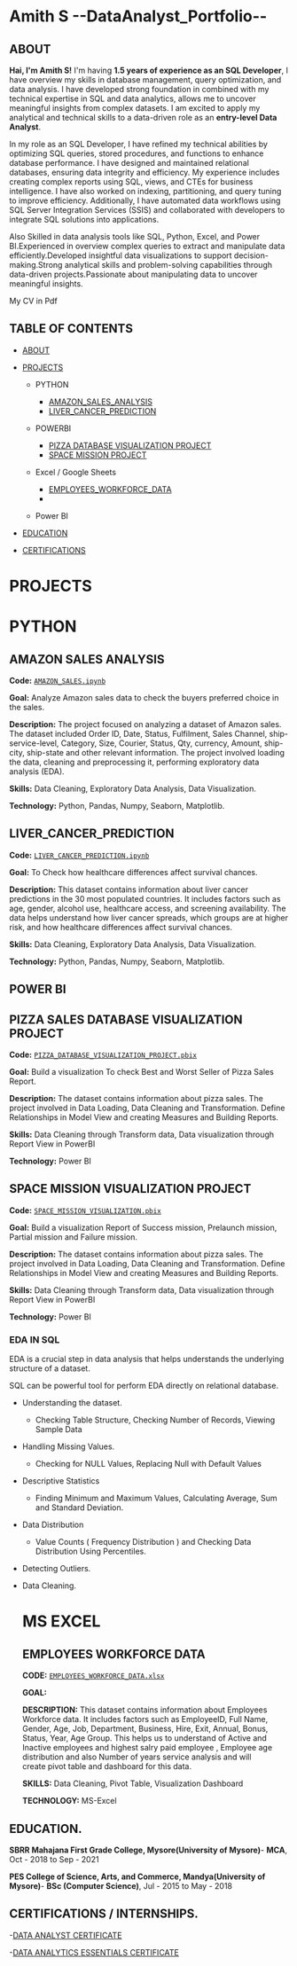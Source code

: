 # Amith S --DataAnalyst_Portfolio--

## ABOUT

**Hai, I'm Amith S!** I'm having **1.5 years of experience as an SQL Developer**, I have overview my skills in database management, query optimization, and data analysis. I have developed strong foundation in  combined with my technical expertise in SQL and data analytics, allows me to uncover meaningful insights from complex datasets. I am excited to apply my analytical and technical skills to a data-driven role as an **entry-level Data Analyst**.  

In my role as an SQL Developer, I have refined my technical abilities by optimizing SQL queries, stored procedures, and functions to enhance database performance. I have designed and maintained relational databases, ensuring data integrity and efficiency. My experience includes creating complex reports using SQL, views, and CTEs for business intelligence. I have also worked on indexing, partitioning, and query tuning to improve efficiency. Additionally, I have automated data workflows using SQL Server Integration Services (SSIS) and collaborated with developers to integrate SQL solutions into applications.

Also Skilled in data analysis tools like SQL, Python, Excel, and Power BI.Experienced in overview complex queries to extract and manipulate data efficiently.Developed insightful data visualizations to support decision-making.Strong analytical skills and problem-solving capabilities through data-driven projects.Passionate about manipulating data to uncover meaningful insights.

My CV in Pdf[  ]()

## TABLE OF CONTENTS

- [ABOUT](https://github.com/Amith-shivaramu/Amith_Portfolio/blob/main/README.md#about)
  
- [PROJECTS](https://github.com/Amith-shivaramu/Amith_Portfolio/blob/main/README.md#projects)
  
  - PYTHON
    - [AMAZON_SALES_ANALYSIS](https://github.com/Amith-shivaramu/Amith_Portfolio/blob/main/README.md#amazon-sales-analysis)
    - [LIVER_CANCER_PREDICTION](https://github.com/Amith-shivaramu/Amith_Portfolio/blob/main/README.md#liver_cancer_prediction)
      
  - POWERBI
    - [PIZZA DATABASE VISUALIZATION PROJECT](https://github.com/Amith-shivaramu/Amith_Portfolio/blob/main/README.md#pizza-sales-database-visualization-project) 
    - [SPACE MISSION PROJECT](https://github.com/Amith-shivaramu/Amith_Portfolio/blob/main/README.md#sql)
      
  - Excel / Google Sheets
    - [EMPLOYEES_WORKFORCE_DATA](https://github.com/Amith-shivaramu/Amith_Portfolio/blob/main/README.md#employees-workforce-data)
    - []()
    
  - Power BI

 - [EDUCATION](https://github.com/Amith-shivaramu/Amith_Portfolio/blob/main/README.md#education)

 - [CERTIFICATIONS](https://github.com/Amith-shivaramu/Amith_Portfolio/blob/main/README.md#certifications--internships)

# PROJECTS

# PYTHON

## **AMAZON SALES ANALYSIS**

**Code:** [`AMAZON_SALES.ipynb`](https://github.com/Amith-shivaramu/PROJECTS_PORTFOLIO/blob/main/Python_Amazon_Sales.ipynb)

**Goal:** Analyze Amazon sales data to check the buyers preferred choice in the sales.

**Description:** The project focused on analyzing a dataset of Amazon sales. The dataset included Order ID,	Date,	Status,	Fulfilment,	Sales Channel,	ship-service-level,	Category,	Size,	Courier, Status,	Qty,	currency,	Amount,	ship-city,	ship-state and other relevant information. The project involved loading the data, cleaning and preprocessing it, performing exploratory data analysis (EDA).

**Skills:** Data Cleaning, Exploratory Data Analysis, Data Visualization.

**Technology:** Python, Pandas, Numpy, Seaborn, Matplotlib.

## **LIVER_CANCER_PREDICTION**

**Code:** [`LIVER_CANCER_PREDICTION.ipynb`](https://github.com/Amith-shivaramu/PROJECTS_PORTFOLIO/blob/main/Liver_cancer_prediction%20(1).ipynb)

**Goal:** To Check how healthcare differences affect survival chances.

**Description:** This dataset contains information about liver cancer predictions in the 30 most populated countries. It includes factors such as age, gender, alcohol use, healthcare access, and screening availability. The data helps understand how liver cancer spreads, which groups are at higher risk, and how healthcare differences affect survival chances.

**Skills:** Data Cleaning, Exploratory Data Analysis, Data Visualization.

**Technology:** Python, Pandas, Numpy, Seaborn, Matplotlib.


## POWER BI
## **PIZZA SALES DATABASE VISUALIZATION PROJECT**

**Code:** [`PIZZA_DATABASE_VISUALIZATION_PROJECT.pbix`](https://github.com/Amith-shivaramu/PROJECTS_PORTFOLIO/blob/main/PIZZA_DB%20Project%20Visuals.pbix)

**Goal:** Build a visualization To check Best and Worst Seller of Pizza Sales Report.

**Description:** The dataset contains information about pizza sales. The project involved in Data Loading, Data Cleaning and Transformation. Define Relationships in Model View and creating Measures and Building 
                 Reports.

**Skills:** Data Cleaning through Transform data, Data visualization through Report View in PowerBI 

**Technology:** Power BI 

## **SPACE MISSION VISUALIZATION PROJECT**

**Code:** [`SPACE_MISSION_VISUALIZATION.pbix`](https://github.com/Amith-shivaramu/PROJECTS_PORTFOLIO/blob/main/Space%20Mission.pbix)

**Goal:** Build a visualization Report of Success mission, Prelaunch mission, Partial mission and Failure mission.

**Description:** The dataset contains information about pizza sales. The project involved in Data Loading, Data Cleaning and Transformation. Define Relationships in Model View and creating Measures and Building 
                 Reports.

**Skills:** Data Cleaning through Transform data, Data visualization through Report View in PowerBI 

**Technology:** Power BI 

### EDA IN SQL

EDA is a crucial step in data analysis that helps understands the underlying structure of a dataset.

SQL can be powerful tool for perform EDA directly on relational database.

- Understanding the dataset.
   - Checking Table Structure, Checking Number of Records, Viewing Sample Data
- Handling Missing Values.
   - Checking for NULL Values, Replacing Null with Default Values
- Descriptive Statistics
   - Finding Minimum and Maximum Values, Calculating Average, Sum and Standard Deviation.
- Data Distribution
   - Value Counts ( Frequency Distribution ) and Checking Data Distribution Using Percentiles.
- Detecting Outliers.
- Data Cleaning.

  # MS EXCEL

  ## **EMPLOYEES WORKFORCE DATA**

  **CODE:** [`EMPLOYEES_WORKFORCE_DATA.xlsx`](https://github.com/Amith-shivaramu/PROJECTS_PORTFOLIO/blob/main/Employee%20Workforce%20Data.xlsx)

  **GOAL:** 

  **DESCRIPTION:** This dataset contains information about Employees Workforce data. It includes factors such as EmployeeID, Full Name, Gender, Age, Job, Department, Business, Hire, Exit, Annual, Bonus, Status, 
                   Year, Age Group. This helps us to understand of Active and Inactive employees and highest salry paid employee , Employee age distribution and also Number of years service analysis and will     
                   create pivot table and dashboard for this data.

  **SKILLS:** Data Cleaning, Pivot Table, Visualization Dashboard

  **TECHNOLOGY:** MS-Excel
   

## EDUCATION.

   **SBRR Mahajana First Grade College, Mysore(University of Mysore)**- **MCA**, Oct - 2018 to Sep - 2021 
 
   **PES College of Science, Arts, and Commerce, Mandya(University of Mysore)**- **BSc (Computer Science)**, Jul - 2015 to May - 2018 

## CERTIFICATIONS / INTERNSHIPS.

   -[DATA ANALYST CERTIFICATE](https://learn.365datascience.com/c/746eeb9ef0/) 
   
   -[DATA ANALYTICS ESSENTIALS CERTIFICATE](https://www.netacad.com/certificates?issuanceId=66324ca5-f5d7-4878-95d6-79ff9b8cd976)

